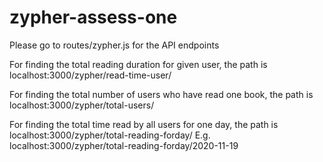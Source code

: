 # zypher-assess-one
Please go to routes/zypher.js for the API endpoints

For finding the total reading duration for given user, the path is 
localhost:3000/zypher/read-time-user/<userId>

For finding the total number of users who have read one book, the path is 
localhost:3000/zypher/total-users/<bookId>

For finding the total time read by all users for one day, the path is 
localhost:3000/zypher/total-reading-forday/<date>
E.g. localhost:3000/zypher/total-reading-forday/2020-11-19
